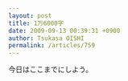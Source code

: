 ```yaml
---
layout: post
title: 1万6000字
date: 2009-09-13 00:39:31 +0900
author: Tsukasa OISHI
permalink: /articles/759
---
```


今日はここまでにしよう。

